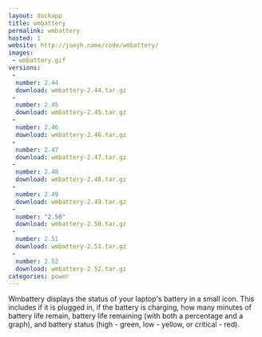 ```yaml
---
layout: dockapp
title: wmbattery
permalink: wmbattery
hosted: 1
website: http://joeyh.name/code/wmbattery/
images:
 - wmbattery.gif
versions:
 -
  number: 2.44
  download: wmbattery-2.44.tar.gz
 -
  number: 2.45
  download: wmbattery-2.45.tar.gz
 -
  number: 2.46
  download: wmbattery-2.46.tar.gz
 -
  number: 2.47
  download: wmbattery-2.47.tar.gz
 -
  number: 2.48
  download: wmbattery-2.48.tar.gz
 -
  number: 2.49
  download: wmbattery-2.49.tar.gz
 -
  number: "2.50"
  download: wmbattery-2.50.tar.gz
 -
  number: 2.51
  download: wmbattery-2.51.tar.gz
 -
  number: 2.52
  download: wmbattery-2.52.tar.gz
categories: power
---
```

Wmbattery displays the status of your laptop's battery in a small icon. This includes if it is plugged in, if the battery is charging, how many minutes of battery life remain, battery life remaining (with both a percentage and a graph), and battery status (high - green, low - yellow, or critical - red).
